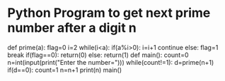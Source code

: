 # Python Program to get next prime number after a digit n
def prime(a):
    flag=0
    i=2
    while(i<a):
        if(a%i>0):
            i=i+1
            continue
        else:
            flag=1
            break
    if(flag==0):
        return(0)
    else:
        return(1)
def main():
    count=0
    n=int(input(print("Enter the number=")))
    while(count!=1):
        d=prime(n+1)
        if(d==0):
            count=1
        n=n+1
    print(n)
main()
